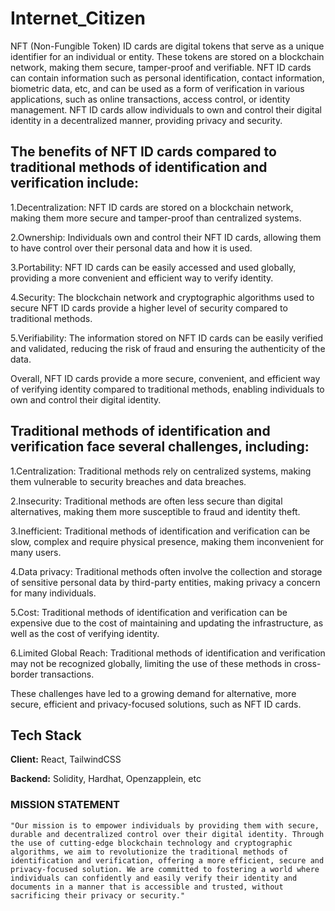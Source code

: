 # Internet_Citizen

NFT (Non-Fungible Token) ID cards are digital tokens that serve as a unique identifier for an individual or entity.
These tokens are stored on a blockchain network, making them secure, tamper-proof and verifiable.
NFT ID cards can contain information such as personal identification, contact information, biometric data, etc,
and can be used as a form of verification in various applications, such as online transactions, access control, or identity management.
NFT ID cards allow individuals to own and control their digital identity in a decentralized manner, providing privacy and security.

## The benefits of NFT ID cards compared to traditional methods of identification and verification include:

1.Decentralization: NFT ID cards are stored on a blockchain network, making them more secure and tamper-proof than centralized systems.

2.Ownership: Individuals own and control their NFT ID cards, allowing them to have control over their personal data and how it is used.

3.Portability: NFT ID cards can be easily accessed and used globally, providing a more convenient and efficient way to verify identity.

4.Security: The blockchain network and cryptographic algorithms used to secure NFT ID cards provide a higher level of security compared to traditional methods.

5.Verifiability: The information stored on NFT ID cards can be easily verified and validated, reducing the risk of fraud and ensuring the authenticity of the data.

Overall, NFT ID cards provide a more secure, convenient, and efficient way of verifying identity compared to traditional methods, enabling individuals to own and control their digital identity.


## Traditional methods of identification and verification face several challenges, including:

1.Centralization: Traditional methods rely on centralized systems, making them vulnerable to security breaches and data breaches.

2.Insecurity: Traditional methods are often less secure than digital alternatives, making them more susceptible to fraud and identity theft.

3.Inefficient: Traditional methods of identification and verification can be slow, complex and require physical presence, making them inconvenient for many users.

4.Data privacy: Traditional methods often involve the collection and storage of sensitive personal data by third-party entities, making privacy a concern for many individuals.

5.Cost: Traditional methods of identification and verification can be expensive due to the cost of maintaining and updating the infrastructure, as well as the cost of verifying identity.

6.Limited Global Reach: Traditional methods of identification and verification may not be recognized globally, limiting the use of these methods in cross-border transactions.

These challenges have led to a growing demand for alternative, more secure, efficient and privacy-focused solutions, such as NFT ID cards.

## Tech Stack

**Client:** React, TailwindCSS

**Backend:** Solidity, Hardhat, Openzapplein, etc

### MISSION STATEMENT
`"Our mission is to empower individuals by providing them with secure, durable and decentralized control over their digital identity. Through the use of cutting-edge blockchain technology and cryptographic algorithms, we aim to revolutionize the traditional methods of identification and verification, offering a more efficient, secure and privacy-focused solution. We are committed to fostering a world where individuals can confidently and easily verify their identity and documents in a manner that is accessible and trusted, without sacrificing their privacy or security."`
